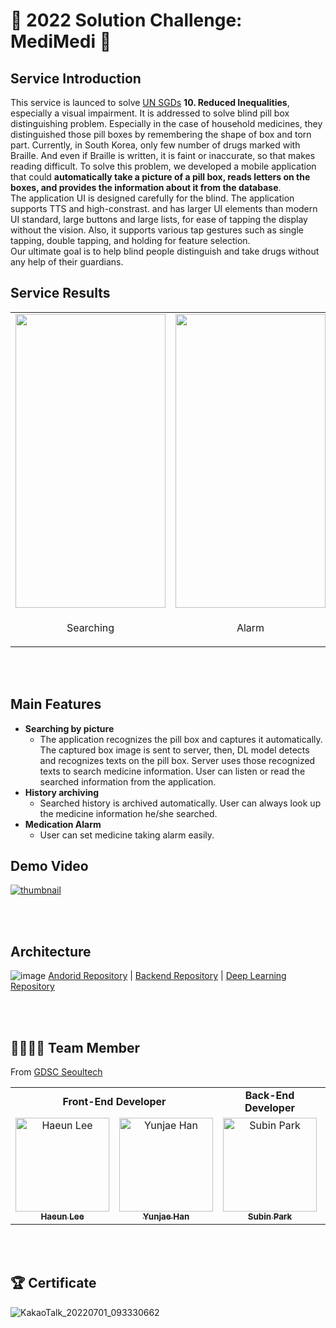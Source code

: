 # 💊 2022 Solution Challenge: MediMedi 💊

## Service Introduction
This service is launced to solve [UN SGDs](https://sdgs.un.org/) **10. Reduced Inequalities**, especially a visual impairment. It is addressed to solve blind pill box distinguishing problem. Especially in the case of household medicines, they distinguished those pill boxes by remembering the shape of box and torn part. Currently, in South Korea, only few number of drugs marked with Braille. And even if Braille is written, it is faint or inaccurate, so that makes reading difficult.
To solve this problem, we developed a mobile application that could **automatically take a picture of a pill box, reads letters on the boxes, and provides the information about it from the database**.  
The application UI is designed carefully for the blind. The application supports TTS and high-constrast. and has larger UI elements than modern UI standard, large buttons and large lists, for ease of tapping the display without the vision. Also, it supports various tap gestures such as single tapping, double tapping, and holding for feature selection.  
Our ultimate goal is to help blind people distinguish and take drugs without any help of their guardians.


## Service Results
<p align="center">

</p>

<table align="center">
   <tr>
      <td>
          <img src="https://user-images.githubusercontent.com/68603692/160542064-63bd8e01-6371-43d0-93c8-77e8d3e5812d.gif" width="240" height="470"> 
      </td>       
      <td>
        <img src="https://user-images.githubusercontent.com/68603692/160542302-cb5b074d-76a1-47b3-aaa9-6d8cf706e5c4.gif" width="240" height="470">
      </td>       
      <td>
         <img src="https://user-images.githubusercontent.com/68603692/160542409-e7f84080-877c-4354-9ccc-ef87a9b7a5fa.gif" width="240" height="470">
      </td>       
   </tr>
  <tr>
    <td align="center" vertical-align="middle";>
        <p>Searching</p>
    </td>
     <td align="center">
         <p>Alarm</p>
     </td>
     <td align="center">
         <p>History</p>
      </td>
  </tr>
</table>



<BR>
<BR>

## Main Features
- **Searching by picture**
    - The application recognizes the pill box and captures it automatically. The captured box image is sent to server, then, DL model detects and recognizes texts on the pill box. Server uses those recognized texts to search medicine information. User can listen or read the searched information from the application.
- **History archiving**
    - Searched history is archived automatically. User can always look up the medicine information he/she searched. 
- **Medication Alarm**
   - User can set medicine taking alarm easily. 

## Demo Video
[![thumbnail](https://user-images.githubusercontent.com/68603692/160271404-5b7e6ad4-419c-4a5d-b188-a9aec0fe1c30.png)](https://www.youtube.com/watch?v=fSRUty0So-Y)

<BR>
<BR>


## Architecture
![image](https://user-images.githubusercontent.com/68603692/160264275-af4b2159-2c4f-420f-9a70-71e7aaf4a2b9.png)
[Andorid Repository](https://github.com/gdsc-seoultech/MediMedi_Android) | [Backend Repository](https://github.com/gdsc-seoultech/MediMedi_Spring) | [Deep Learning Repository](https://github.com/gdsc-seoultech/MediMedi_DL)

<BR>
<BR>
    
## 👨‍👩‍👧‍👦 Team Member
From [GDSC Seoultech](https://gdsc-seoultech.github.io/)

<table align="center">
   <tr>
      <td colspan="2" align="center"><strong>Front-End Developer</strong></td>
      <td colspan="1" align="center"><strong>Back-End Developer</strong></td>
      <td colspan="1" align="center"><strong>Deep Learning Developer</strong></td>
   </tr>
  <tr>
    <td align="center">
    <a href="https://github.com/leeeha"><img src="https://avatars.githubusercontent.com/u/68090939?v=4" width="150px;" alt="Haeun Lee"/><br /><sub><b>Haeun Lee</b></sub></a><br />
    </td>
     <td align="center">
        <a href="https://github.com/yoon-H"><img src="https://avatars.githubusercontent.com/u/71068767?v=4" width="150px" alt="Yunjae Han"/><br /><sub><b>Yunjae Han</b></sub></a>
     </td>
     <td align="center">
        <a href="https://github.com/twinklesu"><img src="https://avatars.githubusercontent.com/u/68603692?v=4" width="150px" alt="Subin Park"/><br /><sub><b>Subin Park</b></sub></a>
     </td>
         <td align="center">
        <a href="https://github.com/goldtan"><img src="https://avatars.githubusercontent.com/u/83542989?v=4" width="150px" alt="Minchan Kim"/><br /><sub><b>Minchan Kim</b></sub></a>
     </td>
  </tr>
</table>

<BR>
<BR>

## 🏆 Certificate 

![KakaoTalk_20220701_093330662](https://user-images.githubusercontent.com/68090939/176800229-099fa466-43c9-4516-90d6-8b1c51a657da.jpg)

